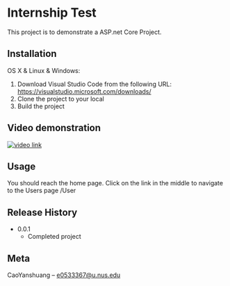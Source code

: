# Internship Test
This project is to demonstrate a ASP.net Core Project.

## Installation

OS X & Linux & Windows:

1. Download Visual Studio Code from the following URL: https://visualstudio.microsoft.com/downloads/
2. Clone the project to your local
3. Build the project

## Video demonstration
[![video link](https://img.youtube.com/vi/feNJ9aBW9PY/0.jpg)](https://www.youtube.com/watch?v=feNJ9aBW9PY)

## Usage
You should reach the home page. Click on the link in the middle to navigate to the Users page /User

## Release History
* 0.0.1
    * Completed project

## Meta
CaoYanshuang – e0533367@u.nus.edu
